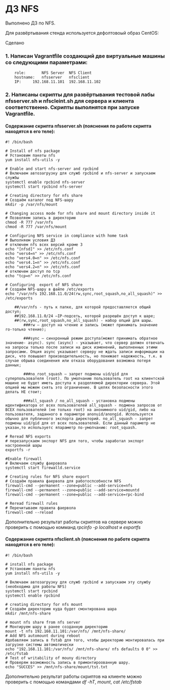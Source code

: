 # ДЗ NFS

Выполнено ДЗ по NFS.

Для развёртывания стенда используется дефолтовоый образ CentOS: 



Сделано

### 1. Напиcан Vagrantfile создающий две виртуальные машины со следующими параметрами:
		role:		NFS Server	NFS Client
		hostname:	nfsserver 	nfsclient
		IP:		192.168.11.101	192.168.11.102

### 2. Написаны скрипты для развёртывания тестовой лабы nfsserver.sh и nfscleint.sh для сервера и клиента соответственно. Скрипты выполнятся при запуске Vagrantfile.

#### Содержание скрипта nfsserver.sh (пояснения по работе скрипта находятся в его теле):
	
	#! /bin/bash
	
	# Install of nfs package
	# Установим пакеты nfs
	yum install nfs-utils -y

	# Enable and start nfs-server and rpcbind
	# Включаем автозагрузку для служб rpcbind и nfs-server и запускаем службы
	systemctl enable rpcbind nfs-server
	systemctl start rpcbind nfs-server

	# Creating directory for nfs share
	# Создаём каталог под NFS-шару
	mkdir -p /var/nfs/mount

	# Changing access mode for nfs share and mount directory inside it
	# Позволяем запись в директорию
	chmod -R 777 /var/nfs
	chmod -R 777 /var/nfs/mount

	# Configuring NFS service in compliance with home task
	# Выполняем условия ДЗ
	# отключем nfs всех версий кроме 3
	echo "[nfsd]" >> /etc/nfs.conf
	echo "vers4=n" >> /etc/nfs.conf
	echo "vers4.0=n" >> /etc/nfs.conf
	echo "vers4.1=n" >> /etc/nfs.conf
	echo "vers4.2=n" >> /etc/nfs.conf
	# отключем доступ по tcp
	echo "tcp=n" >> /etc/nfs.conf

	# Configuring  export of NFS share
	# Создаём NFS-шару в файле /etc/exports
	echo "/var/nfs 192.168.11.0/24(rw,sync,root_squash,no_all_squash)" >> /etc/exports

		##/var/nfs - путь к папке, для которой предоставляется общий доступ;
		##192.168.11.0/24 –IP-подсеть, которой разрешён доступ к шаре;
		##(rw,sync,root_squash,no_all_squash) - набор опций для шары.
			###rw – доступ на чтение и запись (может принимать значение ro-только чтение);

			###sync – синхронный режим доступа(может принимать обратное значение- async). sync (async) - указывает, что сервер должен отвечать на запросы только после записи на диск изменений, выполненных этими запросами. Опция async указывает серверу не ждать записи информации на диск, что повышает производительность, но понижает надежность, т.к. в случае обрыва соединения или отказа оборудования возможна потеря данных;

			###no_root_squash – запрет подмены uid/gid для суперпользователя (root). По умолчанию пользователь root на клиентской машине не будет иметь доступа к разделяемой директории сервера. Этой опцией мы можем снять это ограничение. В целях безопасности этого делать НЕ стоит;

			###all_squash / no_all_squash - установка подмены идентификатора от всех пользователей all_squash - подмена запросов от ВСЕХ пользователей (не только root) на анонимного uid/gid, либо на пользователя, заданного в параметре anonuid/anongid. Используется обычно для публичного экспорта директорий. no_all_squash - запрет подмены uid/gid для от всех пользователей. Если данный параметр не указан,то используетс япараметр по-умолчанию: root_squash.

	# Reread NFS exports 
	# перезапускаем экспорт NFS для того, чтобы заработал экспорт настроенной шары
	exportfs -r

	#Enable firewall
	# Включаем службу фаеровола
	systemctl start firewalld.service

	# Creating rules for NFS share export
	# Создаём правила фаервола для работоспсобности NFS
	firewall-cmd --permanent --zone=public --add-service=nfs
	firewall-cmd --permanent --zone=public --add-service=mountd
	firewall-cmd --permanent --zone=public --add-service=rpc-bind

	# Reread firewall rules
	# Перечитываем правила фаервола
	firewall-cmd --reload
	
Дополнительно результат работы скриптов на сервере можно проверить с помощью комманд *rpcinfo -p localhost* и *exportfs*
	
#### Содержание скрипта nfsclient.sh (пояснения по работе скрипта находятся в его теле):

	#! /bin/bash
	
	# install nfs package
	# Установим пакеты nfs
	yum install nfs-utils -y
	
	# Включаем автозагрузку для служб rpcbind и запускаем эту службу (необходима для работы NFS)
	systemctl start rpcbind
	systemctl enable rpcbind
	
	# creating directory for nfs mount
	# Создаём директорию куда будет смонтирована шара
	mkdir /mnt/nfs-share
	
	# mount nfs share from nfs server
	# Монтируем шару в ранее созданную директорию
	mount -t nfs 192.168.11.101:/var/nfs/ /mnt/nfs-share/
	# Add NFS automount during reboot
	#добавляем запись в fstab для того, чтобы директорию монтировалась при загрузке системы автоматически
	echo "192.168.11.101:/var/nfs/ /mnt/nfs-share/ nfs defaults 0 0" >> /etc/fstab
	# Test of writability of mouny directory
	# Проверям возможность запись в примонтироованную шару.
	echo "SUCCES" >> /mnt/nfs-share/mount/tst.txt

Дополнительно результат работы скриптов на клиенте можно проверить с помощью командами *df -hT*, *mount*, *cat /etc/fstab*
